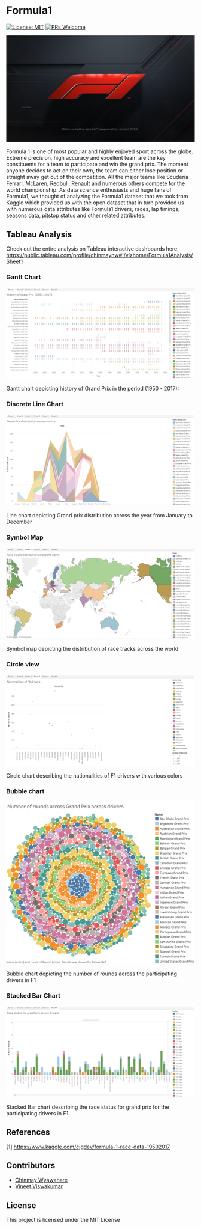 # Formula1


[![License: MIT](https://img.shields.io/badge/License-MIT-green.svg)](https://opensource.org/licenses/MIT)  [![PRs Welcome](https://img.shields.io/badge/PRs-welcome-brightgreen.svg?style=flat-square)](http://makeapullrequest.com) 

![F1-cover](https://github.com/gandalf1819/Formula1/blob/master/f1.png)

Formula 1 is one of most popular and highly enjoyed sport across the globe. Extreme precision, high accuracy and excellent team are the key constituents for a team to participate and win the grand prix. The moment anyone decides to act on their own, the team can either lose position or straight away get out of the competition. All the major teams like Scuderia Ferrari, McLaren, Redbull, Renault and numerous others compete for the world championship. As data science enthusiasts and huge fans of Formula1, we thought of analyzing the Formula1 dataset that we took from Kaggle which provided us with the open dataset that in turn provided us with numerous data attributes like Formula1 drivers, races, lap timings, seasons data, pitstop status and other related attributes.

## Tableau Analysis

Check out the entire analysis on Tableau interactive dashboards here:
https://public.tableau.com/profile/chinmaynw#!/vizhome/Formula1Analysis/Sheet1


### Gantt Chart

![sheet-1](https://github.com/gandalf1819/Formula1/blob/master/tableau-results/sheet-1.png)


Gantt chart depicting history of Grand Prix in the period (1950 - 2017):

### Discrete Line Chart


![sheet-2](https://github.com/gandalf1819/Formula1/blob/master/tableau-results/sheet-2.png)

Line chart depicting Grand prix distribution across the year from January to December 

### Symbol Map

![sheet-3](https://github.com/gandalf1819/Formula1/blob/master/tableau-results/sheet-3.png)

Symbol map depicting the distribution of race tracks across the world

### Circle view

![sheet-4](https://github.com/gandalf1819/Formula1/blob/master/tableau-results/sheet-4.png)

Circle chart describing the nationalities of F1 drivers with various colors

### Bubble chart

![sheet-5](https://github.com/gandalf1819/Formula1/blob/master/tableau-results/sheet-5.png)

Bubble chart depicting the number of rounds across the participating drivers in F1

### Stacked Bar Chart


![sheet-6](https://github.com/gandalf1819/Formula1/blob/master/tableau-results/sheet-6.png)

Stacked Bar chart describing the race status for grand prix for the participating drivers in F1

## References

[1]  https://www.kaggle.com/cjgdev/formula-1-race-data-19502017


## Contributors 

* [Chinmay Wyawahare](https://github.com/gandalf1819)
* [Vineet Viswakumar](https://github.com/vineet247)


## License

This project is licensed under the MIT License





